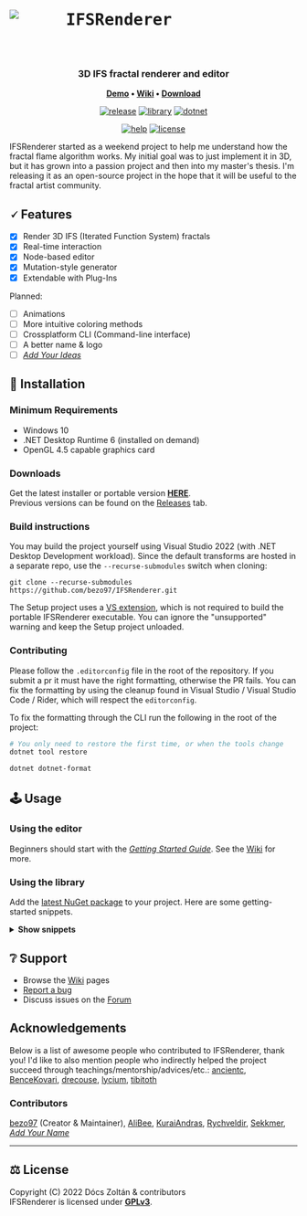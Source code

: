 ﻿<h1>
    <img align="left" src="https://github.com/bezo97/IFSRenderer/raw/master/Assets/icon_128.png">
    <p align="center"><samp>IFSRenderer</samp>&emsp;&emsp;&emsp;&emsp;&emsp;</p>
</h1>
<br/>
<h3 align="center">
	3D IFS fractal renderer and editor
</h3>
<p align="center">
	<strong>
		<a href="https://www.youtube.com/watch?v=R5YWiZQUadE">Demo</a>
		•
		<a href="https://github.com/bezo97/IFSRenderer/wiki">Wiki</a>
		•
		<a href="https://github.com/bezo97/IFSRenderer/releases/latest">Download</a>
	</strong>
</p>
<div align="center" markdown="1">

[![release](https://img.shields.io/github/v/release/bezo97/IFSRenderer?include_prereleases&sort=semver)](https://github.com/bezo97/IFSRenderer/releases/latest)
[![library](https://img.shields.io/nuget/vpre/IFSEngine?label=library)](https://www.nuget.org/packages/IFSEngine/)
[![dotnet](https://img.shields.io/badge/.NET%206-WPF-blueviolet)]()  

[![help](https://img.shields.io/github/issues/bezo97/IFSRenderer/help-wanted)](https://github.com/bezo97/IFSRenderer/issues)
[![license](https://img.shields.io/github/license/bezo97/IFSRenderer)](/LICENSE)

</div>

IFSRenderer started as a weekend project to help me understand how the fractal flame algorithm works. 
My initial goal was to just implement it in 3D, but it has grown into a passion project and then into my master's thesis. 
I'm releasing it as an open-source project in the hope that it will be useful to the fractal artist community.

## 🗸 Features
- [x] Render 3D IFS (Iterated Function System) fractals
- [x] Real-time interaction
- [x] Node-based editor
- [x] Mutation-style generator 
- [x] Extendable with Plug-Ins

Planned:
- [ ] Animations
- [ ] More intuitive coloring methods
- [ ] Crossplatform CLI (Command-line interface)
- [ ] A better name & logo
- [ ] [*Add Your Ideas*](https://github.com/bezo97/IFSRenderer/discussions/categories/ideas)

## 📀 Installation

### Minimum Requirements
- Windows 10
- .NET Desktop Runtime 6 (installed on demand)
- OpenGL 4.5 capable graphics card

### Downloads
Get the latest installer or portable version **[HERE](https://github.com/bezo97/IFSRenderer/releases/latest)**.  
Previous versions can be found on the [Releases](https://github.com/bezo97/IFSRenderer/releases) tab.

### Build instructions
You may build the project yourself using Visual Studio 2022 (with .NET Desktop Development workload).
Since the default transforms are hosted in a separate repo, use the `--recurse-submodules` switch when cloning:  
```
git clone --recurse-submodules https://github.com/bezo97/IFSRenderer.git
```
The Setup project uses a [VS extension](https://marketplace.visualstudio.com/items?itemName=VisualStudioClient.MicrosoftVisualStudio2022InstallerProjects), 
which is not required to build the portable IFSRenderer executable. You can ignore the "unsupported" warning and keep the Setup project unloaded.

### Contributing

Please follow the `.editorconfig` file in the root of the repository. If you submit a pr it must have the right formatting, otherwise the PR fails. You can fix the formatting by using the cleanup found in Visual Studio / Visual Studio Code / Rider, which will respect the `editorconfig`.

To fix the formatting through the CLI run the following in the root of the project:

```bash
# You only need to restore the first time, or when the tools change
dotnet tool restore

dotnet dotnet-format
```

## 🕹️ Usage

### Using the editor

Beginners should start with the *[Getting Started Guide](https://github.com/bezo97/IFSRenderer/wiki/Getting-Started-Guide)*. See the [Wiki](https://github.com/bezo97/IFSRenderer/wiki) for more.

### Using the library
Add the [latest NuGet package](https://www.nuget.org/packages/IFSEngine/) to your project. Here are some getting-started snippets.
<details>
<summary><b>Show snippets</b></summary>

Generate a random fractal:

```csharp
//Initialize
using RendererGL renderer = new(graphicsContext);
renderer.Initialize(loadedTransforms);
Generator generator = new(loadedTransforms);
//Generate fractal
IFS fractal = generator.GenerateOne(new GeneratorOptions{ });
fractal.ImageResolution = new Size(1920, 1080);
//Render
renderer.LoadParams(fractal);
renderer.DispatchCompute();
renderer.RenderImage();
//Save HDR image
var histogramData = await renderer.ReadHistogramData();
using var fstream = File.Create(path);
OpenEXR.WriteStream(fstream, histogramData);

```

Modify a fractal programmatically:
```csharp
//Load from file
IFS myFractal1 = IfsSerializer.LoadJson("myFractal1.ifsjson", loadedTransforms, true);
//Change params
Iterator selected = myFractal1.Iterators.First(i => i.Opacity == 0);
Iterator duplicated = myFractal1.DuplicateIterator(selected);
duplicated.Opacity = 1;
duplicated.TransformVariables["Strength"] = 10.0;
//Save to file
IfsSerializer.SaveJson(myFractal1, "myFractal1.ifsjson");
```

Render images:
```csharp
for (double i = 0.0; i <= 1.0; i += 0.1)
{
    selectedIterator.TransformVariables["weight"] = i;
    renderer.InvalidateParams();
    renderer.DispatchCompute();
    renderer.RenderImage();
    var image = await renderer.ReadPixelData();
    myRenderedImages.Add(image);
}
```
Alternatively, image data can be written directly to a bitmap:
```csharp
await renderer.CopyPixelDataToBitmap(myBitmapPtr);
```
</details>

## ❔ Support
- Browse the [Wiki](https://github.com/bezo97/IFSRenderer/wiki) pages
- [Report a bug](https://github.com/bezo97/IFSRenderer/issues/new?assignees=&labels=&template=bug_report.md)
- Discuss issues on the [Forum](https://github.com/bezo97/IFSRenderer/discussions)

##  Acknowledgements
Below is a list of awesome people who contributed to IFSRenderer, thank you!
I'd like to also mention people who indirectly helped the project succeed through teachings/mentorship/advices/etc.: 
[ancientc](https://github.com/ancientc), [BenceKovari](https://github.com/BenceKovari), [drecouse](https://github.com/drecouse), [lycium](https://github.com/lycium), [tibitoth](https://github.com/tibitoth)
### Contributors
[bezo97](https://github.com/bezo97) (Creator & Maintainer), [AliBee](https://github.com/BenjaminBako), [KuraiAndras](https://github.com/KuraiAndras), [Rychveldir](https://www.deviantart.com/rychveldir), [Sekkmer](https://github.com/TiborDravecz), [*Add Your Name*](https://github.com/bezo97/IFSRenderer/fork)

---

## ⚖️ License
Copyright (C) 2022 Dócs Zoltán & contributors  
IFSRenderer is licensed under [**GPLv3**](/LICENSE).
